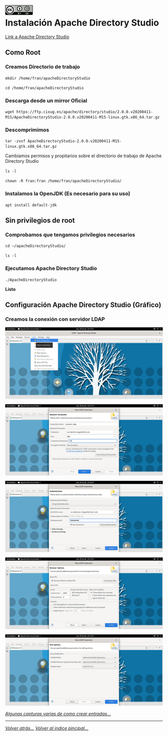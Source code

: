 <img src="./imagenes/MI-LICENCIA88x31.png" style="float: left; margin-right: 10px;" />

# Instalación Apache Directory Studio
[Link a Apache Directory Studio](https://directory.apache.org/studio/download/download-linux.html)
## Como Root
### Creamos Directorio de trabajo

``mkdir /home/fran/apacheDirectoryStudio``

``cd /home/fran/apacheDirectoryStudio``

### Descarga desde un mirror Oficial

``wget https://ftp.cixug.es/apache/directory/studio/2.0.0.v20200411-M15/ApacheDirectoryStudio-2.0.0.v20200411-M15-linux.gtk.x86_64.tar.gz``

### Descomprimimos

``tar -zvxf ApacheDirectoryStudio-2.0.0.v20200411-M15-linux.gtk.x86_64.tar.gz``

Cambiamos permisos y propitarios sobre el directorio de trabajo de Apache Directory Studio

``ls -l``

``chown -R fran:fran /home/fran/apacheDirectoryStudio/``

### Instalamos la OpenJDK (Es necesario para su uso)

``apt install default-jdk``

## Sin privilegios de root

### Comprobamos que tengamos privilegios necesarios

``cd ~/apacheDirectoryStudio/``

``ls -l``

### Ejecutamos Apache Directory Studio

``./ApacheDirectoryStudio``

**Listo**

## Configuración Apache Directory Studio (Gráfico)

### Creamos la conexión con servidor LDAP

![Conexion](../../imagenes/conexion.png)

![Conexion2](../../imagenes/conexion2.png)

![Conexion3](../../imagenes/conexion3.png)

![Conexion4](../../imagenes/conexion4.png)

![Conexion5](../../imagenes/conexion5.png)

*[Algunas capturas varias de como crear entradas...](../../imagenes/capturas)*
_________________________________________________
*[Volver atrás...](../README.md)* *[Volver al indice pincipal...](../../README.md)*